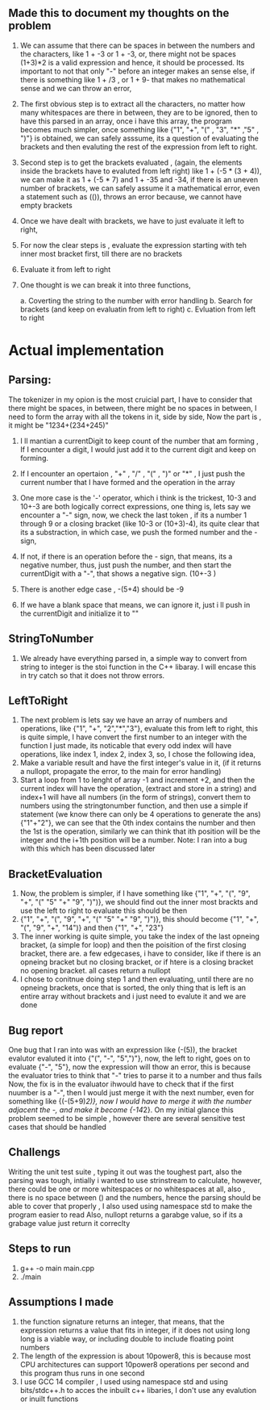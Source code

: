 ## Made this to document my thoughts on the problem

1. We can assume that there can be spaces in between the numbers and the characters, like 1 + -3 or 1   + -3, or, there might not be spaces (1+3)*2 is a valid expression and hence, it should be processed. Its important to not that only "-" before an integer makes an sense else, if there is something like 1 + /3 , or 1 + 9- that makes no mathematical sense and we can throw an error,
2. The first obvious step is to extract all the characters, no matter how many whitespaces are there in between, they are to be ignored, then to have this parsed in an array, once i have this array, the program becomes much simpler, once something like {"1", "+", "(" , "3", "*" ,"5" , ")"} is obtained, we can safely asssume, its a question of evaluating the brackets and then evaluting the rest of the expression from left to right. 
3. Second step is to get the brackets evaluated , (again, the elements inside the brackets have to evaluted from left right) like 1 + (-5 * (3 + 4)), we can make it as 1 + (-5 * 7) and 1 + -35 and -34, if there is an uneven number of brackets, we can safely assume it a mathematical error, even a statement such as (()), throws an error because, we cannot have empty brackets
4. Once we have dealt with brackets, we have to just evaluate it left to right, 
5. For now the clear steps is , evaluate the expression starting with teh inner most bracket first, till there are no brackets
6. Evaluate it from left to right 
7. One thought is we can break it into three functions, 

    a. Coverting the string to the number with error handling
    b. Search for brackets (and keep on evaluatin from left to right)
    c. Evluation from left to right

# Actual implementation 

## Parsing:
The tokenizer in my opion is the most cruicial part, I have to consider that there might be spaces, in between, there might be no spaces in between, 
I need to form the array with all the tokens in it, side by side, 
Now the part is , it might be "1234+(234+245)"

1. I ll mantian a currentDigit to keep count of the number that am forming , If I encounter a digit, I would just add it to the current digit and keep on forming.
2. If I encounter an opertaion , "+" , "/" , "("  , ")" or "*" ,  I just push the current number that I have formed and the operation in the array
3. One more case is the '-' operator, which i think is the trickest, 10-3 and 10+-3 are both logically correct expressions, one thing is, lets say we encounter a "-" sign, now, we check the last token , if its a number 1 through 9 or a closing bracket (like 10-3 or (10+3)-4), its quite clear that its a substraction, in which case, we push the formed number and the - sign, 
4. If not, if there is an operation before the - sign, that means, its a negative number, thus, just push the number, and then start the currentDigit with a "-", that shows a negative sign. (10+-3
)
5. There is another edge case , -(5+4) should be -9

5. If we have a blank space that means, we can ignore it, just i ll push in the currentDigit and initialize it to ""


## StringToNumber
1. We already have everything parsed in, a simple way to convert from string to integer is the stoi function in the C++ libaray.  I will encase this in try catch so that it does not throw errors.

## LeftToRight
1. The next problem is lets say we have an array of numbers and operations, like {"1", "+", "2","*","3"}, evaluate this from left to right, this is quite simple, I have convert the first number to an integer with the function I just made, its noticable that every odd index will have operations, like index 1, index 2, index 3, 
so, I chose the following idea, 
3. Make a variable result and have the first integer's value in it, (if it returns a nullopt, propagate the error, to the main for error handling)
4. Start a loop from 1 to lenght of array -1 and increment +2, and then the current index will have the operation, (extract and store in a string) and index+1 will have all numbers (in the form of strings), convert them to numbers using the stringtonumber function, and then use a simple if statement (we know there can only be 4 operations to generate the ans)
{"1"+"2"}, we can see that the 0th index contains the number and then the 1st is the operation, similarly we can think that ith position will be the integer and the i+1th position will be a number.
Note: I ran into a bug with this which has been discussed later


## BracketEvaluation

1. Now, the problem is simpler, if I have something like {"1", "+", "(", "9", "+", "(" "5" "+" "9", ")")}, we should find out the inner most brackts and use the left to right to evaluate 
this should be then 
2. {"1", "+", "(", "9", "+", "(" "5" "+" "9", ")")}, this should become {"1", "+", "(", "9", "+", "14")} and then {"1", "+", "23"} 
3. The inner working is quite simple, you take the index of the last opneing bracket, (a simple for loop) and then the poisition of the first closing bracket, there are. a few edgecases, i have to consider, like if there is an opneing bracket but no closing bracket, or if htere is a closing bracket no opening bracket. all cases return a nullopt
4. I chose to conitnue doing step 1 and then evaluating, until there are no opneing brackets, once that is sorted, the only thing that is left is an entire array without brackets and i just need to evalute it and we are done 

## Bug report 
One bug that I ran into was with an expression like (-(5)), the bracket evalutor evaluted it into {"(", "-", "5",")"}, now, the left to right, goes on to evaluate {"-", "5"}, now the expression will thow an error, this is because the evaluator tries to think that "-" tries to parse it to a number and thus fails
Now, the fix is in the evaluator ihwould have to check that if the first nuumber is a "-", then  I would just merge it with the next number, even for something like {(-(5+9)*2)}, now I would  have to merge it with the number adjacent the -, 
and make it become {-14*2}. On my initial glance this problem seemed to be simple , however there are several sensitive test cases  that should be handled 

## Challengs
Writing the unit test suite , typing it out was the toughest part, also the parsing was tough, intially i wanted to use strinstream to calculate, however, there could be one or more whitespaces or no whitespaces at all, also , there is no space between () and the numbers, hence the parsing should be able to cover that properly , I also used using namespace std to make the program easier to read 
Also, nullopt returns a garabge value, so if its a grabage value just return it correclty 

## Steps to run
1. g++ -o main main.cpp
2. ./main

## Assumptions I made
1. the function signature returns an integer, that means, that the expression returns a value that fits in integer, if it does not using long long is a viable way, or including double to include floating point numbers
2. The length of the expression is about 10power8, this is because most CPU architectures can support 10power8 operations per second and this program thus runs in one second 
3. I use GCC 14 compiler , I used using namespace std and using bits/stdc++.h to acces the inbuilt c++ libaries, I don't use any evalution or inuilt functions
